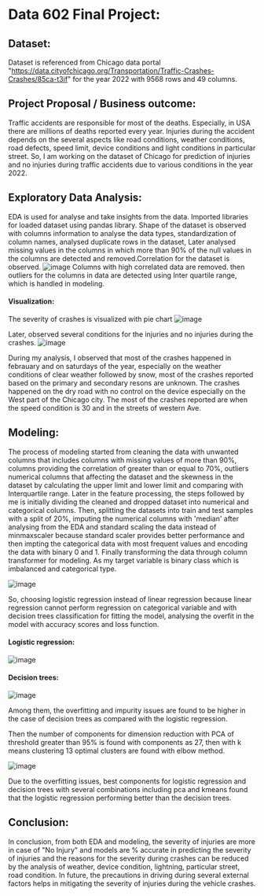 # Data 602 Final Project:

## Dataset:
   Dataset is referenced from Chicago data portal "https://data.cityofchicago.org/Transportation/Traffic-Crashes-Crashes/85ca-t3if" for the year 2022 with 9568 rows and 49 columns.
   
## Project Proposal / Business outcome:
  Traffic accidents are responsible for most of the deaths. Especially, in USA there are millions of deaths reported every year. Injuries during the accident depends on the several aspects like road conditions, weather conditions, road defects, speed limit, device conditions and light conditions in particular street. So, I am working on the dataset of Chicago for prediction of injuries and no injuries during traffic accidents due to various conditions in the year 2022. 

## Exploratory Data Analysis:
  EDA is used for analyse and take insights from the data. Imported libraries for loaded dataset using pandas library. Shape of the dataset is observed with columns information to analyse the data types, standardization of column names, analysed duplicate rows in the dataset, Later analysed missing values in the columns in which more than 90% of the null values in the columns are detected and removed.Correlation for the dataset is observed.
  ![image](https://user-images.githubusercontent.com/95875120/163471568-d0099b7e-dc4d-41ab-85ba-0e126e3b66fd.png)
 Columns with high correlated data are removed. then outliers for the columns in data are detected using Inter quartile range, which is handled in modeling.
 #### Visualization:
 The severity of crashes is visualized with pie chart 
 ![image](https://user-images.githubusercontent.com/95875120/163472010-72ae9026-4b04-4e45-b75b-0978104152de.png)
 
Later, observed several conditions for the injuries and no injuries during the crashes.
![image](https://user-images.githubusercontent.com/95875120/163472130-bc87f370-08af-4256-b30b-c2b8a92309a1.png)

During my analysis, I observed that most of the crashes happened in febrauary and on saturdays of the year, especially on the weather conditions of clear weather followed by snow, most of the crashes reported based on the primary and secondary resons are unknown. The crashes happened on the dry road with no control on the device especially on the West part of the Chicago city. The most of the crashes reported are when the speed condition is 30 and in the streets of western Ave.


   
## Modeling:
The process of modeling started from cleaning the data with unwanted columns that includes columns with missing values of more than 90%, columns providing the correlation of greater than or equal to 70%, outliers numerical columns that affecting the dataset and the skewness in the dataset by calculating the upper limit and lower limit and comparing with Interquartile range. Later in the feature processing, the steps followed by me is initially dividing the cleaned and dropped dataset into numerical and categorical columns. Then, splitting the datasets into train and test samples with a split of 20%, imputing the numerical columns with 'median' after analysing from the EDA and standard scaling the data instead of minmaxscaler because standard scaler provides better performance and then impting the categorical data with most frequent values and encoding the data with binary 0 and 1. Finally transforming the data through column transformer for modeling. As my target variable is binary class which is imbalanced and categorical type. 

![image](https://user-images.githubusercontent.com/95875120/167613722-5fb24e5a-ee84-4945-a5ea-265c3f9fc2c2.png)


So, choosing logistic regression instead of linear regression because linear regression cannot perform regression on categorical variable and with decision trees classification for fitting the model, analysing the overfit in the model with accuracy scores and loss function.

#### Logistic regression:

![image](https://user-images.githubusercontent.com/95875120/167613930-5bbc4038-08ab-4047-8d2b-7e6daed45b4a.png)

#### Decision trees:

![image](https://user-images.githubusercontent.com/95875120/167613981-d50dd196-f913-4208-a66c-6285f31e0805.png)

Among them, the overfitting and impurity issues are found to be higher in the case of decision trees as compared with the logistic regression.

Then the number of components for dimension reduction with PCA of threshold greater than 95% is found with components as 27, then with k means clustering 13 optimal clusters are found with elbow method.

![image](https://user-images.githubusercontent.com/95875120/167614911-a17a32ec-8e00-429f-ad66-cdf5e60ed4f1.png)

Due to the overfitting issues, best components for logistic regression and decision trees with several combinations including pca and kmeans found that the logistic regression performing better than the decision trees.

## Conclusion:
   In conclusion, from both EDA and modeling, the severity of injuries are more in case of "No Injury" and models are % accurate in predicting the severity of injuries and the reasons for the severity during crashes can be reduced by the analysis of weather, device condition, lightning, particular street, road condition. In future, the precautions in driving during several external factors helps in mitigating the severity of injuries during the vehicle crashes.
